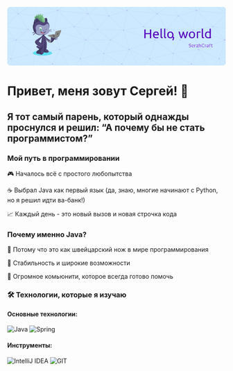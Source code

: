 ![cat_img](https://github.com/SerzhCraft/SerzhCraft/blob/c272ed772f3164cbf14b4962a810703f2bf8138a/serzhcraftimg.png)

# Привет, меня зовут Сергей! 👋

## Я тот самый парень, который однажды проснулся и решил: “А почему бы не стать программистом?”

### Мой путь в программировании

🎮 Началось всё с простого любопытства

☕ Выбрал Java как первый язык (да, знаю, многие начинают с Python, но я решил идти ва-банк!)

📈 Каждый день - это новый вызов и новая строчка кода

### Почему именно Java?

🏰 Потому что это как швейцарский нож в мире программирования

🎯 Стабильность и широкие возможности

👥 Огромное комьюнити, которое всегда готово помочь

### 🛠️ Технологии, которые я изучаю

#### Основные технологии:
<img src="https://cdn-icons-png.flaticon.com/512/226/226777.png" alt="Java" width="50"> <img src="https://www.vectorlogo.zone/logos/springio/springio-icon.svg" alt="Spring" width="50">

#### Инструменты:
<img src="https://upload.wikimedia.org/wikipedia/commons/thumb/9/9c/IntelliJ_IDEA_Icon.svg/1200px-IntelliJ_IDEA_Icon.svg.png" alt="IntelliJ IDEA" width="50"> <img src="https://www.vectorlogo.zone/logos/git-scm/git-scm-icon.svg" alt="GIT" width="50">
